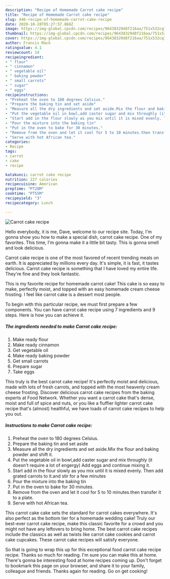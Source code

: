 ```yaml
---
description: "Recipe of Homemade Carrot cake recipe"
title: "Recipe of Homemade Carrot cake recipe"
slug: 446-recipe-of-homemade-carrot-cake-recipe
date: 2020-10-28T05:27:57.868Z
image: https://img-global.cpcdn.com/recipes/96438329d8f216aa/751x532cq70/carrot-cake-recipe-recipe-main-photo.jpg
thumbnail: https://img-global.cpcdn.com/recipes/96438329d8f216aa/751x532cq70/carrot-cake-recipe-recipe-main-photo.jpg
cover: https://img-global.cpcdn.com/recipes/96438329d8f216aa/751x532cq70/carrot-cake-recipe-recipe-main-photo.jpg
author: Francis Mack
ratingvalue: 4.1
reviewcount: 14
recipeingredient:
- " flour"
- " cinnamon"
- " vegetable oil"
- " baking powder"
- " small carrots"
- " sugar"
- " eggs"
recipeinstructions:
- "Preheat the oven to 180 degrees Celsius."
- "Prepare the baking tin and set aside"
- "Measure all the dry ingredients and set aside.Mix the flour and baking powder and shift it."
- "Put the vegetable oil in bowl,add caster sugar and mix throughly (it doesn&#39;t require a lot of engergy) Add eggs and continue mixing it."
- "Start add in the flour slowly as you mix until it is mixed evenly. Then add grated carrots to it.and stir for a few minutes"
- "Pour the mixture into the baking tin"
- "Put in the oven to bake for 30 minutes."
- "Remove from the oven and let it cool for 5 to 10 minutes.then transfer it to a plate."
- "Serve with hot African tea."
categories:
- Recipe
tags:
- carrot
- cake
- recipe

katakunci: carrot cake recipe 
nutrition: 227 calories
recipecuisine: American
preptime: "PT28M"
cooktime: "PT55M"
recipeyield: "3"
recipecategory: Lunch

---
```



![Carrot cake recipe](https://img-global.cpcdn.com/recipes/96438329d8f216aa/751x532cq70/carrot-cake-recipe-recipe-main-photo.jpg)

Hello everybody, it is me, Dave, welcome to our recipe site. Today, I'm gonna show you how to make a special dish, carrot cake recipe. One of my favorites. This time, I'm gonna make it a little bit tasty. This is gonna smell and look delicious.

Carrot cake recipe is one of the most favored of recent trending meals on earth. It is appreciated by millions every day. It's simple, it is fast, it tastes delicious. Carrot cake recipe is something that I have loved my entire life. They're fine and they look fantastic.

This is my favorite recipe for homemade carrot cake! This cake is so easy to make, perfectly moist, and topped with an easy homemade cream cheese frosting. I feel like carrot cake is a dessert most people.


To begin with this particular recipe, we must first prepare a few components. You can have carrot cake recipe using 7 ingredients and 9 steps. Here is how you can achieve it.

<!--inarticleads1-->

##### The ingredients needed to make Carrot cake recipe:

1. Make ready  flour
1. Make ready  cinnamon
1. Get  vegetable oil
1. Make ready  baking powder
1. Get  small carrots
1. Prepare  sugar
1. Take  eggs


This truly is the best carrot cake recipe! It&#39;s perfectly moist and delicious, made with lots of fresh carrots, and topped with the most heavenly cream cheese frosting. Discover delicious carrot cake recipes from the baking experts at Food Network. Whether you want a carrot cake that&#39;s dense, moist and full of spice and nuts, or you like a fluffier lighter carrot cake recipe that&#39;s (almost) healthful, we have loads of carrot cake recipes to help you out. 

<!--inarticleads2-->

##### Instructions to make Carrot cake recipe:

1. Preheat the oven to 180 degrees Celsius.
1. Prepare the baking tin and set aside
1. Measure all the dry ingredients and set aside.Mix the flour and baking powder and shift it.
1. Put the vegetable oil in bowl,add caster sugar and mix throughly (it doesn&#39;t require a lot of engergy) Add eggs and continue mixing it.
1. Start add in the flour slowly as you mix until it is mixed evenly. Then add grated carrots to it.and stir for a few minutes
1. Pour the mixture into the baking tin
1. Put in the oven to bake for 30 minutes.
1. Remove from the oven and let it cool for 5 to 10 minutes.then transfer it to a plate.
1. Serve with hot African tea.


This carrot cake cake sets the standard for carrot cakes everywhere. It&#39;s also perfect as the bottom tier for a homemade wedding cake! Truly our best-ever carrot cake recipe, make this classic favorite for a crowd and you might not have any leftovers to bring home. The best carrot cake recipes include the classics as well as twists like carrot cake cookies and carrot cake cupcakes. These carrot cake recipes will satisfy everyone. 

So that is going to wrap this up for this exceptional food carrot cake recipe recipe. Thanks so much for reading. I'm sure you can make this at home. There's gonna be interesting food at home recipes coming up. Don't forget to bookmark this page on your browser, and share it to your family, colleague and friends. Thanks again for reading. Go on get cooking!
